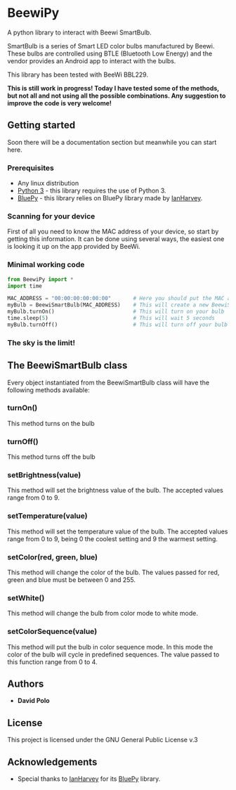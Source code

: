 # BeewiPy
A python library to interact with Beewi SmartBulb.

SmartBulb is a series of Smart LED color bulbs manufactured by Beewi. These bulbs are controlled using BTLE (Bluetooth Low Energy) and the vendor provides an Android app to interact with the bulbs.

This library has been tested with BeeWi BBL229.

**This is still work in progress! Today I have tested some of the methods, but not all and not using all the possible combinations. Any suggestion to improve the code is very welcome!**

## Getting started
Soon there will be a documentation section but meanwhile you can start here.
### Prerequisites
* Any linux distribution
* [Python 3](https://www.python.org/downloads/) - this library requires the use of Python 3.
* [BluePy](https://github.com/IanHarvey/bluepy) - this library relies on BluePy library made by [IanHarvey](https://github.com/IanHarvey).

### Scanning for your device
First of all you need to know the MAC address of your device, so start by getting this information. It can be done using several ways, the easiest one is looking it up on the app provided by BeeWi.
### Minimal working code
```python
from BeewiPy import *
import time

MAC_ADDRESS = "00:00:00:00:00:00"       # Here you should put the MAC address of your device
myBulb = BeewiSmartBulb(MAC_ADDRESS)    # This will create a new BeewiSmartBulb object and connect to the device
myBulb.turnOn()                         # This will turn on your bulb
time.sleep(5)                           # This will wait 5 seconds
myBulb.turnOff()                        # This will turn off your bulb
```
### The sky is the limit!

## The BeewiSmartBulb class
Every object instantiated from the BeewiSmartBulb class will have the following methods available:
### turnOn()
This method turns on the bulb
### turnOff()
This method turns off the bulb
### setBrightness(value)
This method will set the brightness value of the bulb. The accepted values range from 0 to 9.
### setTemperature(value)
This method will set the temperature value of the bulb. The accepted values range from 0 to 9, being 0 the coolest setting and 9 the warmest setting.
### setColor(red, green, blue)
This method will change the color of the bulb. The values passed for red, green and blue must be between 0 and 255.
### setWhite()
This method will change the bulb from color mode to white mode.
### setColorSequence(value)
This method will put the bulb in color sequence mode. In this mode the color of the bulb will cycle in predefined sequences. The value passed to this function range from 0 to 4.

## Authors
* **David Polo**
## License
This project is licensed under the GNU General Public License v.3
## Acknowledgements
* Special thanks to [IanHarvey](https://github.com/IanHarvey) for its [BluePy](https://github.com/IanHarvey/bluepy) library.
